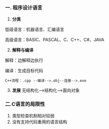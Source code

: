 ### 一. 程序设计语言

1. **分类**

低级语言：机器语言、汇编语言

高级语言：BASIC、PASCAL、C、C++、C#、JAVA

2. **解释与编译**

解释：边解释边执行

编译：生成目标代码

	C++流程：.cpp --编译-->.obj--连接-->.exe

3. **发展** 无结构化-->结构化-->面向对象

### 二.C语言的局限性

1. 类型检查机制相对较弱
2. 没有支持代码重用的语言结构

